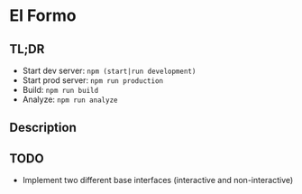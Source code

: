 # El Formo

## TL;DR

-   Start dev server: `npm (start|run development)`
-   Start prod server: `npm run production`
-   Build: `npm run build`
-   Analyze: `npm run analyze`

## Description

## TODO

-   Implement two different base interfaces (interactive and non-interactive)
